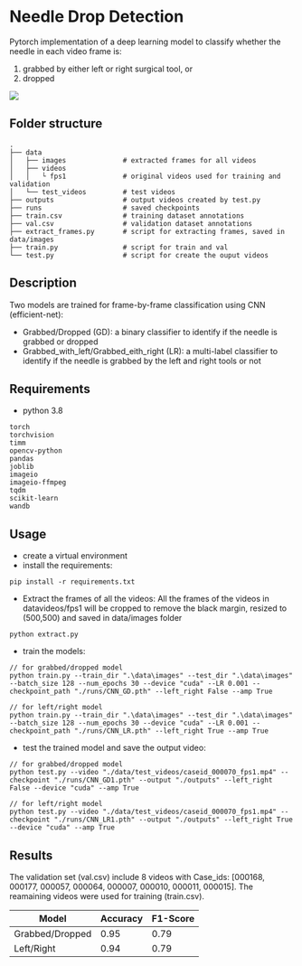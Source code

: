 # Needle Drop Detection 
Pytorch implementation of a deep learning model to classify whether the needle in each video frame is:
1) grabbed by either left or right surgical tool, or
2) dropped

<img src="./outputs/caseid_000184_fps1.gif" />


## Folder structure
```
.
├── data
│   ├── images              # extracted frames for all videos
│   ├── videos
│   │   └ fps1              # original videos used for training and validation
│   └── test_videos         # test videos
├── outputs                 # output videos created by test.py
├── runs                    # saved checkpoints
├── train.csv               # training dataset annotations
├── val.csv                 # validation dataset annotations
├── extract_frames.py       # script for extracting frames, saved in data/images
├── train.py                # script for train and val
└── test.py                 # script for create the ouput videos

```

## Description

Two models are trained for frame-by-frame classification using CNN (efficient-net):
- Grabbed/Dropped (GD): a binary classifier to identify if the needle is grabbed or dropped
- Grabbed_with_left/Grabbed_eith_right (LR): a multi-label classifier to identify if the needle is grabbed by the left and right tools or not

## Requirements
- python 3.8
```
torch
torchvision
timm
opencv-python
pandas
joblib
imageio
imageio-ffmpeg
tqdm
scikit-learn
wandb
```
## Usage
- create a virtual environment
- install the requirements: 
```shell
pip install -r requirements.txt
```
- Extract the frames of all the videos: All the frames of the videos in datavideos/fps1 will be cropped to remove the black margin, resized to (500,500) and saved in data/images folder
```shell
python extract.py
```
- train the models:
```shell
// for grabbed/dropped model
python train.py --train_dir ".\data\images" --test_dir ".\data\images" --batch_size 128 --num_epochs 30 --device "cuda" --LR 0.001 --checkpoint_path "./runs/CNN_GD.pth" --left_right False --amp True

// for left/right model
python train.py --train_dir ".\data\images" --test_dir ".\data\images" --batch_size 128 --num_epochs 30 --device "cuda" --LR 0.001 --checkpoint_path "./runs/CNN_LR.pth" --left_right True --amp True
```
- test the trained model and save the output video:
```shell
// for grabbed/dropped model
python test.py --video "./data/test_videos/caseid_000070_fps1.mp4" --checkpoint "./runs/CNN_GD1.pth" --output "./outputs" --left_right False --device "cuda" --amp True

// for left/right model
python test.py --video "./data/test_videos/caseid_000070_fps1.mp4" --checkpoint "./runs/CNN_LR1.pth" --output "./outputs" --left_right True --device "cuda" --amp True
```

## Results
The validation set (val.csv) include 8 videos with Case_ids: [000168, 000177, 000057, 000064, 000007, 000010, 000011, 000015]. The reamaining videos were used for training (train.csv).

| Model         | Accuracy | F1-Score |
| ------------- | ------------- | ------------- |
| Grabbed/Dropped  |  0.95 | 0.79
| Left/Right  |  0.94 | 0.79
